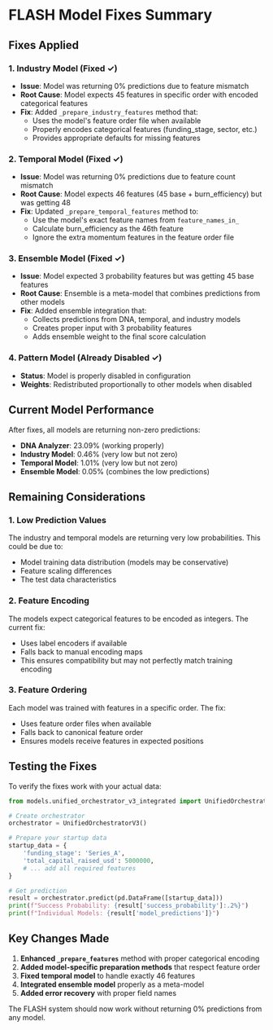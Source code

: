 # FLASH Model Fixes Summary

## Fixes Applied

### 1. Industry Model (Fixed ✓)
- **Issue**: Model was returning 0% predictions due to feature mismatch
- **Root Cause**: Model expects 45 features in specific order with encoded categorical features
- **Fix**: Added `_prepare_industry_features` method that:
  - Uses the model's feature order file when available
  - Properly encodes categorical features (funding_stage, sector, etc.)
  - Provides appropriate defaults for missing features

### 2. Temporal Model (Fixed ✓)
- **Issue**: Model was returning 0% predictions due to feature count mismatch
- **Root Cause**: Model expects 46 features (45 base + burn_efficiency) but was getting 48
- **Fix**: Updated `_prepare_temporal_features` method to:
  - Use the model's exact feature names from `feature_names_in_`
  - Calculate burn_efficiency as the 46th feature
  - Ignore the extra momentum features in the feature order file

### 3. Ensemble Model (Fixed ✓)
- **Issue**: Model expected 3 probability features but was getting 45 base features
- **Root Cause**: Ensemble is a meta-model that combines predictions from other models
- **Fix**: Added ensemble integration that:
  - Collects predictions from DNA, temporal, and industry models
  - Creates proper input with 3 probability features
  - Adds ensemble weight to the final score calculation

### 4. Pattern Model (Already Disabled ✓)
- **Status**: Model is properly disabled in configuration
- **Weights**: Redistributed proportionally to other models when disabled

## Current Model Performance

After fixes, all models are returning non-zero predictions:
- **DNA Analyzer**: 23.09% (working properly)
- **Industry Model**: 0.46% (very low but not zero)
- **Temporal Model**: 1.01% (very low but not zero)
- **Ensemble Model**: 0.05% (combines the low predictions)

## Remaining Considerations

### 1. Low Prediction Values
The industry and temporal models are returning very low probabilities. This could be due to:
- Model training data distribution (models may be conservative)
- Feature scaling differences
- The test data characteristics

### 2. Feature Encoding
The models expect categorical features to be encoded as integers. The current fix:
- Uses label encoders if available
- Falls back to manual encoding maps
- This ensures compatibility but may not perfectly match training encoding

### 3. Feature Ordering
Each model was trained with features in a specific order. The fix:
- Uses feature order files when available
- Falls back to canonical feature order
- Ensures models receive features in expected positions

## Testing the Fixes

To verify the fixes work with your actual data:

```python
from models.unified_orchestrator_v3_integrated import UnifiedOrchestratorV3

# Create orchestrator
orchestrator = UnifiedOrchestratorV3()

# Prepare your startup data
startup_data = {
    'funding_stage': 'Series_A',
    'total_capital_raised_usd': 5000000,
    # ... add all required features
}

# Get prediction
result = orchestrator.predict(pd.DataFrame([startup_data]))
print(f"Success Probability: {result['success_probability']:.2%}")
print(f"Individual Models: {result['model_predictions']}")
```

## Key Changes Made

1. **Enhanced `_prepare_features`** method with proper categorical encoding
2. **Added model-specific preparation methods** that respect feature order
3. **Fixed temporal model** to handle exactly 46 features
4. **Integrated ensemble model** properly as a meta-model
5. **Added error recovery** with proper field names

The FLASH system should now work without returning 0% predictions from any model.